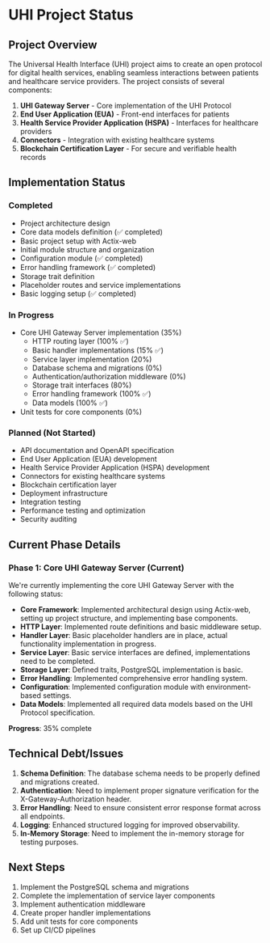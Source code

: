 # UHI Project Status

## Project Overview
The Universal Health Interface (UHI) project aims to create an open protocol for digital health services, enabling seamless interactions between patients and healthcare service providers. The project consists of several components:

1. **UHI Gateway Server** - Core implementation of the UHI Protocol
2. **End User Application (EUA)** - Front-end interfaces for patients
3. **Health Service Provider Application (HSPA)** - Interfaces for healthcare providers
4. **Connectors** - Integration with existing healthcare systems
5. **Blockchain Certification Layer** - For secure and verifiable health records

## Implementation Status

### Completed
- Project architecture design
- Core data models definition (✅ completed)
- Basic project setup with Actix-web
- Initial module structure and organization
- Configuration module (✅ completed)
- Error handling framework (✅ completed)
- Storage trait definition
- Placeholder routes and service implementations
- Basic logging setup (✅ completed)

### In Progress
- Core UHI Gateway Server implementation (35%)
  - HTTP routing layer (100% ✅)
  - Basic handler implementations (15% ✅)
  - Service layer implementation (20%)
  - Database schema and migrations (0%)
  - Authentication/authorization middleware (0%)
  - Storage trait interfaces (80%)
  - Error handling framework (100% ✅)
  - Data models (100% ✅)
- Unit tests for core components (0%)

### Planned (Not Started)
- API documentation and OpenAPI specification
- End User Application (EUA) development
- Health Service Provider Application (HSPA) development
- Connectors for existing healthcare systems
- Blockchain certification layer
- Deployment infrastructure
- Integration testing
- Performance testing and optimization
- Security auditing

## Current Phase Details

### Phase 1: Core UHI Gateway Server (Current)

We're currently implementing the core UHI Gateway Server with the following status:

- **Core Framework**: Implemented architectural design using Actix-web, setting up project structure, and implementing base components.
- **HTTP Layer**: Implemented route definitions and basic middleware setup.
- **Handler Layer**: Basic placeholder handlers are in place, actual functionality implementation in progress.
- **Service Layer**: Basic service interfaces are defined, implementations need to be completed.
- **Storage Layer**: Defined traits, PostgreSQL implementation is basic.
- **Error Handling**: Implemented comprehensive error handling system.
- **Configuration**: Implemented configuration module with environment-based settings.
- **Data Models**: Implemented all required data models based on the UHI Protocol specification.

**Progress**: 35% complete

## Technical Debt/Issues

1. **Schema Definition**: The database schema needs to be properly defined and migrations created.
2. **Authentication**: Need to implement proper signature verification for the X-Gateway-Authorization header.
3. **Error Handling**: Need to ensure consistent error response format across all endpoints.
4. **Logging**: Enhanced structured logging for improved observability.
5. **In-Memory Storage**: Need to implement the in-memory storage for testing purposes.

## Next Steps

1. Implement the PostgreSQL schema and migrations
2. Complete the implementation of service layer components
3. Implement authentication middleware
4. Create proper handler implementations
5. Add unit tests for core components
6. Set up CI/CD pipelines